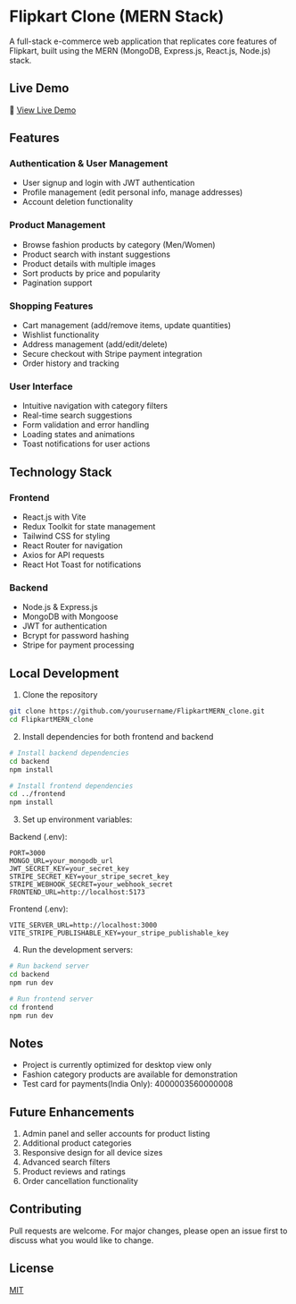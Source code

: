 # Flipkart Clone (MERN Stack)

A full-stack e-commerce web application that replicates core features of Flipkart, built using the MERN (MongoDB, Express.js, React.js, Node.js) stack.

## Live Demo
🚀 [View Live Demo](https://flipkart-mern-clone.vercel.app)

## Features

### Authentication & User Management
- User signup and login with JWT authentication
- Profile management (edit personal info, manage addresses)
- Account deletion functionality

### Product Management
- Browse fashion products by category (Men/Women)
- Product search with instant suggestions
- Product details with multiple images
- Sort products by price and popularity
- Pagination support

### Shopping Features
- Cart management (add/remove items, update quantities)
- Wishlist functionality
- Address management (add/edit/delete)
- Secure checkout with Stripe payment integration
- Order history and tracking

### User Interface
- Intuitive navigation with category filters
- Real-time search suggestions
- Form validation and error handling
- Loading states and animations
- Toast notifications for user actions

## Technology Stack

### Frontend
- React.js with Vite
- Redux Toolkit for state management
- Tailwind CSS for styling
- React Router for navigation
- Axios for API requests
- React Hot Toast for notifications

### Backend
- Node.js & Express.js
- MongoDB with Mongoose
- JWT for authentication
- Bcrypt for password hashing
- Stripe for payment processing

## Local Development

1. Clone the repository
```bash
git clone https://github.com/yourusername/FlipkartMERN_clone.git
cd FlipkartMERN_clone
```

2. Install dependencies for both frontend and backend
```bash
# Install backend dependencies
cd backend
npm install

# Install frontend dependencies
cd ../frontend
npm install
```

3. Set up environment variables:

Backend (.env):
```
PORT=3000
MONGO_URL=your_mongodb_url
JWT_SECRET_KEY=your_secret_key
STRIPE_SECRET_KEY=your_stripe_secret_key
STRIPE_WEBHOOK_SECRET=your_webhook_secret
FRONTEND_URL=http://localhost:5173
```

Frontend (.env):
```
VITE_SERVER_URL=http://localhost:3000
VITE_STRIPE_PUBLISHABLE_KEY=your_stripe_publishable_key
```

4. Run the development servers:

```bash
# Run backend server
cd backend
npm run dev

# Run frontend server
cd frontend
npm run dev
```

## Notes
- Project is currently optimized for desktop view only
- Fashion category products are available for demonstration
- Test card for payments(India Only): 4000003560000008

## Future Enhancements
1. Admin panel and seller accounts for product listing
2. Additional product categories
3. Responsive design for all device sizes
4. Advanced search filters
5. Product reviews and ratings
6. Order cancellation functionality

## Contributing
Pull requests are welcome. For major changes, please open an issue first to discuss what you would like to change.

## License
[MIT](https://choosealicense.com/licenses/mit/)
